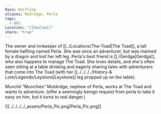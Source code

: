 ```yaml
---
Race: Halfling
aliases: Mudridge, Perla
tags:
  - NPC
Location: "[[Goslow]]"
share: "true"
---
```

The owner and innkeeper of [[../Locations/The-Toad|The Toad]], a tall female halfling named Perla. She was once an adventurer, but was maimed by a dragon and lost her left leg. Perla's best friend is [[./Gerdga|Gerdga]], who also happens to manage The Toad. She loves details, and she's often seen sitting at a table drinking and eagerly sharing tales with adventurers that come into The Toad (with her [[../../../../History-& Lore/Legends/Leystone|Leystone]] leg propped up on the table).

Munchil "Munchies" Muldridge, nephew of Perla, works at The Toad and wants to adventure.
(offer a seemingly benign request from perla to take it easy on him, but it turns to real danger.)

![[../../../../_assets/Perla_Pic.png|Perla_Pic.png]]